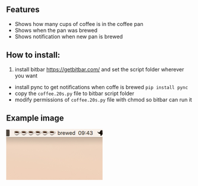 ## Features

 - Shows how many cups of coffee is in the coffee pan
 - Shows when the pan was brewed
 - Shows notification when new pan is brewed

## How to install:

 1. install bitbar https://getbitbar.com/ and set the script folder wherever you want
 - install pync to get notifications when coffe is brewed `pip install pync`
 - copy the `coffee.20s.py` file to bitbar script folder
 - modify permissions of `coffee.20s.py` file with chmod so bitbar can run it
 

## Example image

![Screenshot](example.png)
